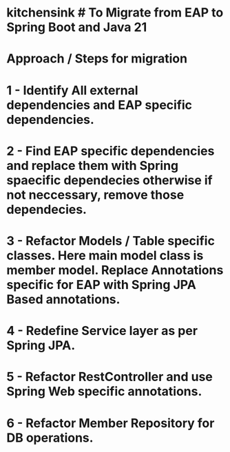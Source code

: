 

# kitchensink # To Migrate from EAP to Spring Boot and Java 21
# Approach / Steps for migration
# 1 - Identify All external dependencies and EAP specific dependencies.
# 2 - Find EAP specific dependencies and replace them with Spring spaecific dependecies otherwise if not neccessary, remove those dependecies.
# 3 - Refactor Models / Table specific classes. Here main model class is member model. Replace Annotations specific for EAP with Spring JPA Based annotations.
# 4 - Redefine Service layer as per Spring JPA.
# 5 - Refactor RestController and use Spring Web specific annotations.
# 6 - Refactor Member Repository for DB operations.